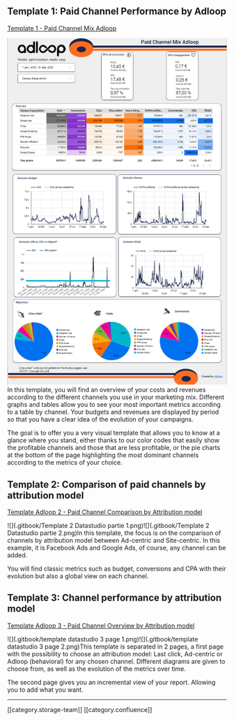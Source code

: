 
##  Template 1: Paid Channel Performance by Adloop
[Template 1 - Paid Channel Mix Adloop](https://datastudio.google.com/u/0/reporting/423d3a6d-d838-4b3a-ad3c-69b95411a5b2/page/F2tyB)

![](.gitbook/image-20210518-122538.png)In this template, you will find an overview of your costs and revenues according to the different channels you use in your marketing mix. Different graphs and tables allow you to see your most important metrics according to a table by channel. Your budgets and revenues are displayed by period so that you have a clear idea of the evolution of your campaigns.

The goal is to offer you a very visual template that allows you to know at a glance where you stand, either thanks to our color codes that easily show the profitable channels and those that are less profitable, or the pie charts at the bottom of the page highlighting the most dominant channels according to the metrics of your choice.




## Template 2: Comparison of paid channels by attribution model
[Template Adloop 2 - Paid Channel Comparison by Attribution model](https://datastudio.google.com/u/0/reporting/b4669876-ba8a-4069-8662-2166d9843ef5/page/phO0B)

![](.gitbook/Template 2 Datastudio partie 1.png)![](.gitbook/Template 2 Datastudio partie 2.png)In this template, the focus is on the comparison of channels by attribution model between Ad-centric and Site-centric. In this example, it is Facebook Ads and Google Ads, of course, any channel can be added.

You will find classic metrics such as budget, conversions and CPA with their evolution but also a global view on each channel.




## Template 3: Channel performance by attribution model
[Template Adloop 3 - Paid Channel Overview by Attribution model](https://datastudio.google.com/u/0/reporting/b3a8419c-16dc-4e4c-99fd-5cd5d4089d01/page/OEe1B)

![](.gitbook/template datastudio 3 page 1.png)![](.gitbook/template datastudio 3 page 2.png)This template is separated in 2 pages, a first page with the possibility to choose an attribution model: Last click, Ad-centric or Adloop (behavioral) for any chosen channel. Different diagrams are given to choose from, as well as the evolution of the metrics over time.

The second page gives you an incremental view of your report. Allowing you to add what you want.



*****

[[category.storage-team]] 
[[category.confluence]] 
